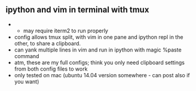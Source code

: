 ## ipython and vim in terminal with tmux
+ * may require iterm2 to run properly
+ config allows tmux split, with vim in one pane and ipython repl in the other, to share a clipboard.
+ can yank multiple lines in vim and run in ipython with magic %paste command
+ atm, these are my full configs; think you only need clipboard settings from both config files to work
+ only tested on mac (ubuntu 14.04 version somewhere - can post also if you want)

